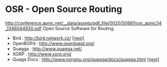 # OSR - Open Source Routing

http://conference.apnic.net/__data/assets/pdf_file/0020/50681/osr_apnic34_1346044930.pdf
Open Source Software for Routing 

-  Bird       : http://bird.network.cz/  [[next]](http://bird.network.cz/?get_doc&f=bird-1.html)
-  OpenBGPd   : http://www.openbgpd.org/
-  Quagga     : http://www.quagga.net/
-  XORP       : http://www.xorp.org/
-  Quaga Docs : http://www.nongnu.org/quagga/docs/quagga.html  [[next]](http://www.nongnu.org/quagga/docs/docs-info.html#About-Quagga)
                
